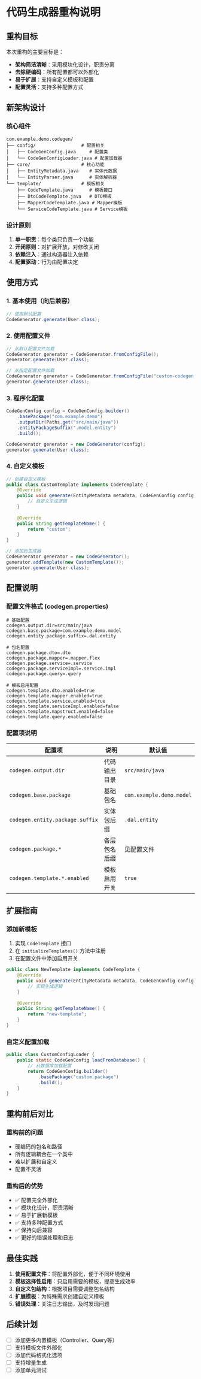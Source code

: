# 代码生成器重构说明

## 重构目标

本次重构的主要目标是：
- **架构简洁清晰**：采用模块化设计，职责分离
- **去除硬编码**：所有配置都可以外部化
- **易于扩展**：支持自定义模板和配置
- **配置灵活**：支持多种配置方式

## 新架构设计

### 核心组件

```
com.example.demo.codegen/
├── config/                 # 配置相关
│   ├── CodeGenConfig.java     # 配置类
│   └── CodeGenConfigLoader.java # 配置加载器
├── core/                   # 核心功能
│   ├── EntityMetadata.java    # 实体元数据
│   └── EntityParser.java      # 实体解析器
└── template/               # 模板相关
    ├── CodeTemplate.java      # 模板接口
    ├── DtoCodeTemplate.java   # DTO模板
    ├── MapperCodeTemplate.java # Mapper模板
    └── ServiceCodeTemplate.java # Service模板
```

### 设计原则

1. **单一职责**：每个类只负责一个功能
2. **开闭原则**：对扩展开放，对修改关闭
3. **依赖注入**：通过构造器注入依赖
4. **配置驱动**：行为由配置决定

## 使用方式

### 1. 基本使用（向后兼容）

```java
// 使用默认配置
CodeGenerator.generate(User.class);
```

### 2. 使用配置文件

```java
// 从默认配置文件加载
CodeGenerator generator = CodeGenerator.fromConfigFile();
generator.generate(User.class);

// 从指定配置文件加载
CodeGenerator generator = CodeGenerator.fromConfigFile("custom-codegen.properties");
generator.generate(User.class);
```

### 3. 程序化配置

```java
CodeGenConfig config = CodeGenConfig.builder()
    .basePackage("com.example.demo")
    .outputDir(Paths.get("src/main/java"))
    .entityPackageSuffix(".model.entity")
    .build();

CodeGenerator generator = new CodeGenerator(config);
generator.generate(User.class);
```

### 4. 自定义模板

```java
// 创建自定义模板
public class CustomTemplate implements CodeTemplate {
    @Override
    public void generate(EntityMetadata metadata, CodeGenConfig config) {
        // 自定义生成逻辑
    }
    
    @Override
    public String getTemplateName() {
        return "custom";
    }
}

// 添加到生成器
CodeGenerator generator = new CodeGenerator();
generator.addTemplate(new CustomTemplate());
generator.generate(User.class);
```

## 配置说明

### 配置文件格式 (codegen.properties)

```properties
# 基础配置
codegen.output.dir=src/main/java
codegen.base.package=com.example.demo.model
codegen.entity.package.suffix=.dal.entity

# 包名配置
codegen.package.dto=.dto
codegen.package.mapper=.mapper.flex
codegen.package.service=.service
codegen.package.serviceImpl=.service.impl
codegen.package.query=.query

# 模板启用配置
codegen.template.dto.enabled=true
codegen.template.mapper.enabled=true
codegen.template.service.enabled=true
codegen.template.serviceImpl.enabled=false
codegen.template.mapstruct.enabled=false
codegen.template.query.enabled=false
```

### 配置项说明

| 配置项 | 说明 | 默认值 |
|--------|------|--------|
| `codegen.output.dir` | 代码输出目录 | `src/main/java` |
| `codegen.base.package` | 基础包名 | `com.example.demo.model` |
| `codegen.entity.package.suffix` | 实体包后缀 | `.dal.entity` |
| `codegen.package.*` | 各层包名后缀 | 见配置文件 |
| `codegen.template.*.enabled` | 模板启用开关 | `true` |

## 扩展指南

### 添加新模板

1. 实现 `CodeTemplate` 接口
2. 在 `initializeTemplates()` 方法中注册
3. 在配置文件中添加启用开关

```java
public class NewTemplate implements CodeTemplate {
    @Override
    public void generate(EntityMetadata metadata, CodeGenConfig config) {
        // 实现生成逻辑
    }
    
    @Override
    public String getTemplateName() {
        return "new-template";
    }
}
```

### 自定义配置加载

```java
public class CustomConfigLoader {
    public static CodeGenConfig loadFromDatabase() {
        // 从数据库加载配置
        return CodeGenConfig.builder()
            .basePackage("custom.package")
            .build();
    }
}
```

## 重构前后对比

### 重构前的问题

- 硬编码的包名和路径
- 所有逻辑耦合在一个类中
- 难以扩展和自定义
- 配置不灵活

### 重构后的优势

- ✅ 配置完全外部化
- ✅ 模块化设计，职责清晰
- ✅ 易于扩展新模板
- ✅ 支持多种配置方式
- ✅ 保持向后兼容
- ✅ 更好的错误处理和日志

## 最佳实践

1. **使用配置文件**：将配置外部化，便于不同环境使用
2. **模板选择性启用**：只启用需要的模板，提高生成效率
3. **自定义包结构**：根据项目需要调整包名结构
4. **扩展模板**：为特殊需求创建自定义模板
5. **错误处理**：关注日志输出，及时发现问题

## 后续计划

- [ ] 添加更多内置模板（Controller、Query等）
- [ ] 支持模板文件外部化
- [ ] 添加代码格式化选项
- [ ] 支持增量生成
- [ ] 添加单元测试